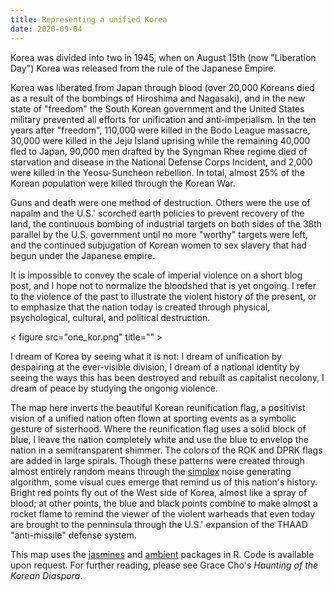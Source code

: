 ```yaml
---
title: Representing a unified Korea
date: 2020-09-04
---
```


Korea was divided into two in 1945, when on August 15th (now "Liberation Day") Korea was released from the rule of the Japanese Empire. 

Korea was liberated from Japan through blood (over 20,000 Koreans died as a result of the bombings of Hiroshima and Nagasaki), and in the new state of "freedom" the South Korean government and the United States military prevented all efforts for unification and anti-imperialism. In the ten years after "freedom", 110,000 were killed in the Bodo League massacre, 30,000 were killed in the Jeju Island uprising while the remaining 40,000 fled to Japan, 90,000 men drafted by the Syngman Rhee regime died of starvation and disease in the National Defense Corps Incident, and 2,000 were killed in the Yeosu-Suncheon rebellion. In total, almost 25% of the Korean population were killed through the Korean War. 

Guns and death were one method of destruction. Others were the use of napalm and the U.S.' scorched earth policies to prevent recovery of the land, the continuous bombing of industrial targets on both sides of the 38th parallel by the U.S. government until no more "worthy" targets were left, and the continued subjugation of Korean women to sex slavery that had begun under the Japanese empire. 

It is impossible to convey the scale of imperial violence on a short blog post, and I hope not to normalize the bloodshed that is yet ongoing. I refer to the violence of the past to illustrate the violent history of the present, or to emphasize that the nation today is created through physical, psychological, cultural, and political destruction. 

< figure src="one_kor.png" title="" >

I dream of Korea by seeing what it is not: I dream of unification by despairing at the ever-visible division, I dream of a national identity by seeing the ways this has been destroyed and rebuilt as capitalist necolony, I dream of peace by studying the ongonig violence.

The map here inverts the beautiful Korean reunification flag, a positivist vision of a unified nation often flown at sporting events as a symbolic gesture of sisterhood. Where the reunification flag uses a solid block of blue, I leave the nation completely white and use the blue to envelop the nation in a semitransparent shimmer. The colors of the ROK and DPRK flags are added in large spirals. Though these patterns were created through almost entirely random means through the [simplex](https://en.wikipedia.org/wiki/Simplex_noise) noise generating algorithm, some visual cues emerge that remind us of this nation's history. Bright red points fly out of the West side of Korea, almost like a spray of blood; at other points, the blue and black points combine to make almost a rocket flame to remind the viewer of the violent warheads that even today are brought to the penninsula through the U.S.' expansion of the THAAD "anti-missile" defense system. 

This map uses the [jasmines](https://github.com/djnavarro/jasmines) and [ambient](https://ambient.data-imaginist.com/) packages in R. Code is available upon request. For further reading, please see Grace Cho's *Haunting of the Korean Diaspora*. 

